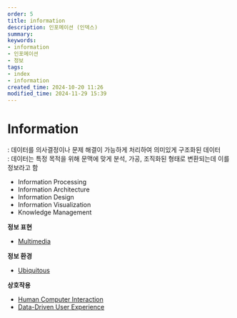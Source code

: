 ```yaml
---
order: 5
title: information
description: 인포메이션 (인덱스)
summary:
keywords:
- information
- 인포메이션
- 정보
tags:
- index
- information
created_time: 2024-10-20 11:26
modified_time: 2024-11-29 15:39
---
```


# Information 
: 데이터를 의사결정이나 문제 해결이 가능하게 처리하여 의미있게 구조화된 데이터  
: 데이터는 특정 목적을 위해 문맥에 맞게 분석, 가공, 조직화된 형태로 변환되는데 이를 정보라고 함  

- Information Processing
- Information Architecture
- Information Design
- Information Visualization
- Knowledge Management

**정보 표현**  
- [Multimedia](./multimedia/index.md)

**정보 환경**  
- [Ubiquitous](./ubiquitous/index.md)

**상호작용**  
- [Human Computer Interaction](./hci/index.md)
- [Data-Driven User Experience](./dux/index.md)